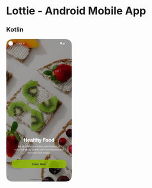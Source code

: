 # Lottie - Android Mobile App

### Kotlin

<img src="record.png" alt="Record" width="35%" height="auto">